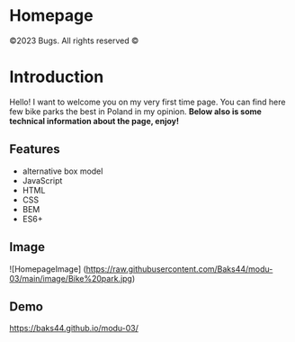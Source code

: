 # Homepage
©2023 Bugs. All rights reserved ©
# Introduction
Hello! I want to welcome you on my very first time page. You can find here few bike parks the best in Poland in my opinion. **Below also is some technical information about the page, enjoy!**

## Features
- alternative box model
- JavaScript
- HTML
- CSS
- BEM
- ES6+
## Image
  ![HomepageImage] (https://raw.githubusercontent.com/Baks44/modu-03/main/image/Bike%20park.jpg)
## Demo
https://baks44.github.io/modu-03/
